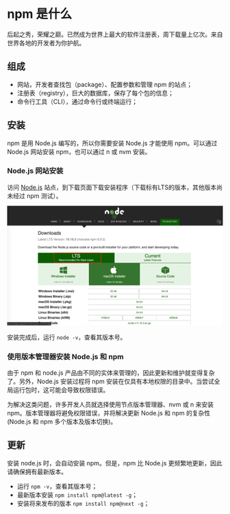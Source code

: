 # npm 是什么

后起之秀，荣耀之巅。已然成为世界上最大的软件注册表，周下载量上亿次。来自世界各地的开发者为你护航。

## 组成

- 网站，开发者查找包（package）、配置参数和管理 npm 的站点；
- 注册表（registry），巨大的数据库，保存了每个包的信息；
- 命令行工具（CLI），通过命令行或终端运行；

## 安装

npm 是用 Node.js 编写的，所以你需要安装 Node.js 才能使用 npm。可以通过 Node.js 网站安装 npm，也可以通过 n 或 nvm 安装。

### Node.js 网站安装

访问 [Node.js](https://nodejs.org/en/download/) 站点，到下载页面下载安装程序（下载标有LTS的版本，其他版本尚未经过 npm 测试）。

![Node.js 网站安装](./assets/nodejs.png)

安装完成后，运行 `node -v`，查看其版本号。

### 使用版本管理器安装 Node.js 和 npm

由于 npm 和 node.js 产品由不同的实体来管理的，因此更新和维护就变得复杂了。另外，Node.js 安装过程将 npm 安装在仅具有本地权限的目录中。当尝试全局运行包时，这可能会导致权限错误。

为解决这类问题，许多开发人员就选择使用节点版本管理器、nvm 或 n 来安装 npm。版本管理器将避免权限错误，并将解决更新 Node.js 和 npm 的复杂性(Node.js 和 npm 多个版本及版本切换)。

## 更新

安装 node.js 时，会自动安装 npm。但是，npm 比 Node.js 更频繁地更新，因此请确保拥有最新版本。

- 运行 `npm -v`，查看其版本号；
- 最新版本安装 `npm install npm@latest -g`；
- 安装将来发布的版本 `npm install npm@next -g`；